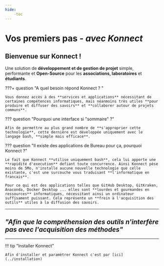 ```yaml
---
hide:
    -toc
---
```




# **Vos premiers pas** *- avec Konnect*   

## **Bienvenue sur Konnect !** 

Une solution de **développement et de gestion de projet** simple, performante et **Open-Source** pour les **associations, laboratoires** et **étudiants**.


???+ question "A quel besoin répond Konnect ? "

    Vous donnez accès à des **services et applications** nécessitant de certaines compétences informatiques, mais néanmoins très utiles **pour produire et diffuser des savoirs** et **collaborer autour de projets communs**.



??? question "Pourquoi une interface si "sommaire" ?"

    Afin de permettre au plus grand nombre de **s'approprier cette technologie**, cette dernière est développée uniquement avec le langage bash, **simple mais efficace**.


??? question "Il existe des applications de Bureau pour ça, pourquoi Konnect ?"

    Le fait que Konnect **utilise uniquement bash**, cela lui apporte une **rapidité d'execution** defiant toute concurrence. Ainsi Konnect pèse moins de 5Mo, n'installe aucune nouvelle technologie que celle existante, c'est une surcouche vous traduisant **l'informatique en francais**.

    Pour ce qui est des applications telles que GitHub Desktop, GitKraken, Anaconda, Docker Desktop ... elles sont **lourdes et gourmandes en ressources** informatiques, nécessitant ainsi un ordinateur suffisament puissant. Cela représente un **frein à l'acquisition des outils** utiles à la diffusion des savoirs.


---

## *"Afin que la compréhension des outils n'interfère pas avec l'acquisition des méthodes"*

---


!!! tip "Installer Konnect"

    Afin d'installer et paramètrer Konnect c'est par [ici](../installation)


<style>
  .md-content__button {
    display: none;
  }
</style>
